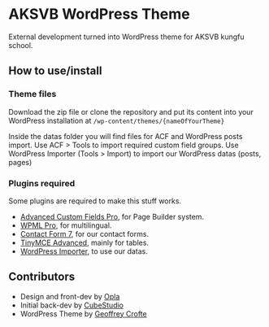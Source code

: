 # AKSVB WordPress Theme

External development turned into WordPress theme for AKSVB kungfu school.

## How to use/install


### Theme files

Download the zip file or clone the repository and put its content into your WordPress installation at `/wp-content/themes/{nameOfYourTheme}`

Inside the datas folder you will find files for ACF and WordPress posts import.
Use ACF > Tools to import required custom field groups.
Use WordPress Importer (Tools > Import) to import our WordPress datas (posts, pages)

### Plugins required

Some plugins are required to make this stuff works.

* [Advanced Custom Fields Pro](https://www.advancedcustomfields.com/pro/), for Page Builder system.
* [WPML Pro](https://wpml.org/?aid=7792&affiliate_key=jN0BoK5qBD1m), for multilingual.
* [Contact Form 7](https://wordpress.org/plugins/contact-form-7/), for our contact forms.
* [TinyMCE Advanced](https://wordpress.org/plugins/tinymce-advanced/), mainly for tables.
* [WordPress Importer](https://fr.wordpress.org/plugins/wordpress-importer/), to use our datas.

## Contributors

* Design and front-dev by [Opla](http://www.opla-studio.com)
* Initial back-dev by [CubeStudio](http://www.cubestudio.fr/)
* WordPress Theme by [Geoffrey Crofte](http://geoffrey.crofte.fr/)